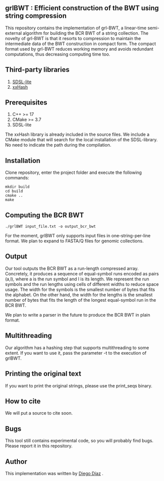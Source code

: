 ## grlBWT : Efficient construction of the BWT using string compression

This repository contains the implementation of grl-BWT, a linear-time semi-external algorithm for building the BCR BWT
of a string collection. The novelty of grl-BWT is that it resorts to compression to maintain the intermediate data of
the BWT construction in compact form. The compact format used by grl-BWT reduces working memory and avoids redundant
computations, thus decreasing computing time too.

## Third-party libraries

1. [SDSL-lite](https://github.com/simongog/sdsl-lite)
2. [xxHash](https://github.com/Cyan4973/xxHash)

## Prerequisites

1. C++ >= 17
2. CMake >= 3.7
3. SDSL-lite

The xxHash library is already included in the source files. We include a CMake module that will search for the local
installation of the SDSL-library. No need to indicate the path during the compilation.

## Installation

Clone repository, enter the project folder and execute the following commands:

```
mkdir build
cd build
cmake ..
make
```

## Computing the BCR BWT

```
./grlBWT input_file.txt -o output_bcr_bwt
```

For the moment, grlBWT only supports input files in one-string-per-line format. We plan to expand to FASTA/Q files for
genomic collections.

## Output

Our tool outputs the BCR BWT as a run-length compressed array. Concretely, it produces a sequence of equal-symbol runs
encoded as pairs (a,l), where a is the run symbol and l is its length. We represent the run symbols and the run lengths
using cells of different widths to reduce space usage. The width for the symbols is the smallest number of bytes that
fits the alphabet. On the other hand, the width for the lengths is the smallest number of bytes that fits the length of
the longest equal-symbol run in the BCR BWT.

We plan to write a parser in the future to produce the BCR BWT in plain format.

## Multithreading

Our algorithm has a hashing step that supports multithreading to some extent. If you want to use it, pass the parameter
-t to the execution of grlBWT.

## Printing the original text

If you want to print the original strings, please use the print_seqs binary.

## How to cite

We will put a source to cite soon.

## Bugs

This tool still contains experimental code, so you will probably find bugs. Please report it in this repository.

## Author

This implementation was written by [Diego Díaz](https://github.com/ddiazdom) .
